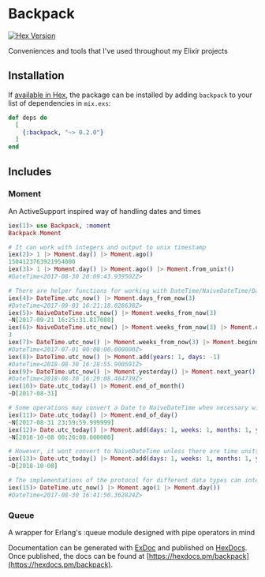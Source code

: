 # Backpack

[![Hex Version](https://img.shields.io/hexpm/v/backpack.svg)](https://hex.pm/packages/backpack)

Conveniences and tools that I've used throughout my Elixir projects

## Installation

If [available in Hex](https://hex.pm/docs/publish), the package can be installed
by adding `backpack` to your list of dependencies in `mix.exs`:

```elixir
def deps do
  [
    {:backpack, "~> 0.2.0"}
  ]
end
```

## Includes

### Moment
An ActiveSupport inspired way of handling dates and times

```elixir
iex(1)> use Backpack, :moment
Backpack.Moment

# It can work with integers and output to unix timestamp
iex(2)> 1 |> Moment.day() |> Moment.ago()
1504123763921954000
iex(3)> 1 |> Moment.day() |> Moment.ago() |> Moment.from_unix!()
#DateTime<2017-08-30 20:09:43.939502Z>

# There are helper functions for working with DateTime/NaiveDateTime/Date
iex(4)> DateTime.utc_now() |> Moment.days_from_now(3)
#DateTime<2017-09-03 16:21:18.028638Z>
iex(5)> NaiveDateTime.utc_now() |> Moment.weeks_from_now(3)
~N[2017-09-21 16:25:31.817088]
iex(6)> NaiveDateTime.utc_now() |> Moment.weeks_from_now(3) |> Moment.quarter()
3
iex(7)> DateTime.utc_now() |> Moment.weeks_from_now(3) |> Moment.beginning_of_quarter()
#DateTime<2017-07-01 00:00:00.000000Z>
iex(8)> DateTime.utc_now() |> Moment.add(years: 1, days: -1)
#DateTime<2018-08-30 16:28:55.900591Z>
iex(9)> DateTime.utc_now() |> Moment.yesterday() |> Moment.next_year()
#DateTime<2018-08-30 16:29:08.464739Z>
iex(10)> Date.utc_today() |> Moment.end_of_month()
~D[2017-08-31]

# Some operations may convert a Date to NaiveDateTime when necessary with Time starting from 00:00:00.00000
iex(11)> Date.utc_today() |> Moment.end_of_day()
~N[2017-08-31 23:59:59.999999]
iex(12)> Date.utc_today() |> Moment.add(days: 1, weeks: 1, months: 1, years: 1, minutes: 20)
~N[2018-10-08 00:20:00.000000]

# However, it wont convert to NaiveDateTime unless there are time units
iex(13)> Date.utc_today() |> Moment.add(days: 1, weeks: 1, months: 1, years: 1)
~D[2018-10-08]

# The implementations of the protocol for different data types can interoperate
iex(15)> DateTime.utc_now() |> Moment.ago(1 |> Moment.day())
#DateTime<2017-08-30 16:41:50.362824Z>
```

### Queue

A wrapper for Erlang's :queue module designed with pipe operators in mind

Documentation can be generated with [ExDoc](https://github.com/elixir-lang/ex_doc)
and published on [HexDocs](https://hexdocs.pm). Once published, the docs can
be found at [https://hexdocs.pm/backpack](https://hexdocs.pm/backpack).

